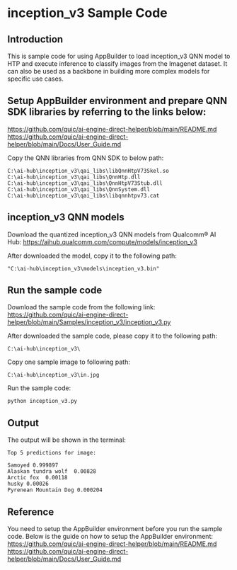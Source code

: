 # inception_v3 Sample Code

## Introduction
This is sample code for using AppBuilder to load inception_v3 QNN model to HTP and execute inference to classify images from the Imagenet dataset. 
It can also be used as a backbone in building more complex models for specific use cases.

## Setup AppBuilder environment and prepare QNN SDK libraries by referring to the links below: 
https://github.com/quic/ai-engine-direct-helper/blob/main/README.md <br>
https://github.com/quic/ai-engine-direct-helper/blob/main/Docs/User_Guide.md

Copy the QNN libraries from QNN SDK to below path:
```
C:\ai-hub\inception_v3\qai_libs\libQnnHtpV73Skel.so
C:\ai-hub\inception_v3\qai_libs\QnnHtp.dll
C:\ai-hub\inception_v3\qai_libs\QnnHtpV73Stub.dll
C:\ai-hub\inception_v3\qai_libs\QnnSystem.dll
C:\ai-hub\inception_v3\qai_libs\libqnnhtpv73.cat
```

## inception_v3 QNN models
Download the quantized inception_v3 QNN models from Qualcomm® AI Hub:
https://aihub.qualcomm.com/compute/models/inception_v3

After downloaded the model, copy it to the following path:
```
"C:\ai-hub\inception_v3\models\inception_v3.bin"
```

## Run the sample code
Download the sample code from the following link:
https://github.com/quic/ai-engine-direct-helper/blob/main/Samples/inception_v3/inception_v3.py

After downloaded the sample code, please copy it to the following path:
```
C:\ai-hub\inception_v3\
```

Copy one sample image to following path:
```
C:\ai-hub\inception_v3\in.jpg
```

Run the sample code:	
```
python inception_v3.py
```

## Output
The output will be shown in the terminal:
```
Top 5 predictions for image:

Samoyed 0.999897
Alaskan tundra wolf  0.00828
Arctic fox  0.00118
husky 0.00026
Pyrenean Mountain Dog 0.000204
```

## Reference
You need to setup the AppBuilder environment before you run the sample code. Below is the guide on how to setup the AppBuilder environment:
https://github.com/quic/ai-engine-direct-helper/blob/main/README.md
https://github.com/quic/ai-engine-direct-helper/blob/main/Docs/User_Guide.md


